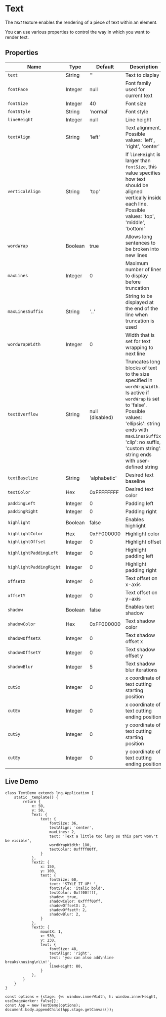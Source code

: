 # Text


The *text* texture enables the rendering of a piece of text within an element.


You can use various properties to control the way in which you want to render text.

## Properties

| Name | Type | Default | Description |
|---|---|---|---|
| `text` | String | '' | Text to display |
| `fontFace` | Integer | null | Font family used for current text |
| `fontSize` | Integer | 40 | Font size |
| `fontStyle` | String | 'normal' | Font style |
| `lineHeight` | Integer | null | Line height |
| `textAlign` | String | 'left' | Text alignment. Possible values: 'left', 'right', 'center' |
| `verticalAlign` | String | 'top' | If `lineHeight` is larger than `fontSize`, this value specifies how text should be aligned vertically inside each line. Possible values: 'top', 'middle', 'bottom' |
| `wordWrap` | Boolean | true | Allows long sentences to be broken into new lines |
| `maxLines` | Integer | 0 | Maximum number of lines to display before truncation |
| `maxLinesSuffix` | String | '..' | String to be displayed at the end of the line when truncation is used |
| `wordWrapWidth` | Integer | 0 | Width that is set for text wrapping to next line |
| `textOverflow` | String | null (disabled) | Truncates long blocks of text to the size specified in `wordWrapWidth`. Is active if `wordWrap` is set to 'false'. Possible values: 'ellipsis': string ends with `maxLinesSuffix`, 'clip': no suffix, 'custom string': string ends with user-defined string |
| `textBaseline` | String | 'alphabetic' | Desired text baseline |
| `textColor` | Hex | 0xFFFFFFFF | Desired text color |
| `paddingLeft` | Integer | 0 | Padding left |
| `paddingRight` | Integer | 0 | Padding right |
| `highlight` | Boolean | false | Enables highlight |
| `highlightColor` | Hex | 0xFF000000 | Highlight color |
| `highlightOffset` | Integer | 0 | Highlight offset |
| `highlightPaddingLeft` | Integer | 0 | Highlight padding left |
| `highlightPaddingRight` | Integer | 0 | Highlight padding right |
| `offsetX` | Integer | 0 | Text offset on x-axis |
| `offsetY` | Integer | 0 | Text offset on y-axis |
| `shadow` | Boolean | false | Enables text shadow |
| `shadowColor` | Hex | 0xFF000000 | Text shadow color |
| `shadowOffsetX` | Integer | 0 | Text shadow offset x |
| `shadowOffsetY` | Integer | 0 | Text shadow offset y |
| `shadowBlur` | Integer | 5 | Text shadow blur iterations |
| `cutSx` | Integer | 0 | x coordinate of text cutting starting position |
| `cutEx` | Integer | 0 | x coordinate of text cutting ending position |
| `cutSy` | Integer | 0 | y coordinate of text cutting starting position |
| `cutEy` | Integer | 0 | y coordinate of text cutting ending position |





## Live Demo


```
class TextDemo extends lng.Application {
    static _template() {
        return {
            x: 50,
            y: 50,
            Text: {
                text: {
                    fontSize: 36,
                    textAlign: 'center',
                    maxLines: 2,
                    text: 'Text a little too long so this part won\'t be visible',
                    wordWrapWidth: 180,
                    textColor: 0xffff00ff,
                }
            },
            Text2: {
                x: 150,
                y: 100,
                text: {
                    fontSize: 60,
                    text: 'STYLE IT UP! ',
                    fontStyle: 'italic bold',
                    textColor: 0xff00ffff,
                    shadow: true,
                    shadowColor: 0xffff00ff,
                    shadowOffsetX: 2,
                    shadowOffsetY: 2,
                    shadowBlur: 2,
                }
            },
            Text3: {
                mountX: 1,
                x: 530,
                y: 230,
                text: {
                    fontSize: 48,
                    textAlign: 'right',
                    text: 'you can also add\nline breaks\nusing\n\\n!',
                    lineHeight: 80,
                }
            },
        }
    }
}

const options = {stage: {w: window.innerWidth, h: window.innerHeight, useImageWorker: false}};
const App = new TextDemo(options);
document.body.appendChild(App.stage.getCanvas());
```